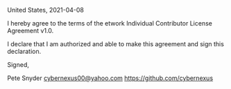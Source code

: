 United States, 2021-04-08

I hereby agree to the terms of the etwork Individual Contributor License
Agreement v1.0.

I declare that I am authorized and able to make this agreement and sign this
declaration.

Signed,

Pete Snyder cybernexus00@yahoo.com https://github.com/cybernexus